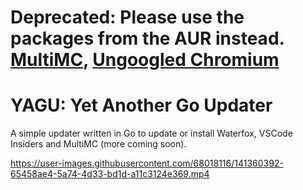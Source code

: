 # Deprecated: Please use the packages from the AUR instead. [MultiMC](https://aur.archlinux.org/packages/multimc-development-bin), [Ungoogled Chromium](https://aur.archlinux.org/packages/ungoogled-chromium-linchrome-bin)
# YAGU: Yet Another Go Updater
A simple updater written in Go to update or install Waterfox, VSCode Insiders and MultiMC (more coming soon).


https://user-images.githubusercontent.com/68018116/141360392-65458ae4-5a74-4d33-bd1d-a11c3124e369.mp4

